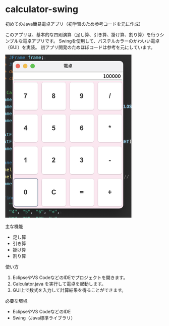 # calculator-swing
初めてのJava簡易電卓アプリ（初学習のため参考コードを元に作成）

このアプリは、基本的な四則演算（足し算、引き算、掛け算、割り算）を行うシンプルな電卓アプリです。 
Swingを使用して、パステルカラーのかわいい電卓（GUI）を実装。 初アプリ開発のためほぼコードは参考を元にしています。

<img src="./samplecal.jpg" alt="電卓の利用例スクリーンショット" width="400">


主な機能

- 足し算
- 引き算
- 掛け算
- 割り算

使い方

1. EclipseやVS CodeなどのIDEでプロジェクトを開きます。
2. Calculator.java を実行して電卓を起動します。
3. GUI上で数式を入力して計算結果を得ることができます。

必要な環境
- EclipseやVS CodeなどのIDE
- Swing（Java標準ライブラリ）
